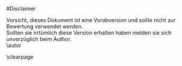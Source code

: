 #Disclaimer

Vorsicht, dieses Dokument ist eine Vorabversion und sollte nicht zur Bewertung verwendet werden.   
Sollten sie irrtümlich diese Version erhalten haben melden sie sich unverzüglich beim Author.   
\autor

\clearpage